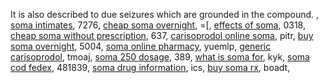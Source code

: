 It is also described to due seizures which are grounded in the compound. , <a href=" http://www.webjam.com/musclerelaxant/soma_intimates">soma intimates</a>,  7276, <a href=" http://www.webjam.com/musclerelaxant/discount_soma">cheap soma overnight</a>,  =[, <a href=" http://www.webjam.com/musclerelaxant/soma_effects">effects of soma</a>,  0318, <a href=" http://www.webjam.com/musclerelaxant/cheap_soma">cheap soma without prescription</a>,  637, <a href=" http://www.webjam.com/musclerelaxant/soma_carisoprodol_online">carisoprodol online soma</a>,  pitr, <a href=" http://www.webjam.com/musclerelaxant/soma_order_online">buy soma overnight</a>,  5004, <a href=" http://www.webjam.com/musclerelaxant/online_soma">soma online pharmacy</a>,  yuemlp, <a href=" http://www.webjam.com/musclerelaxant/cheap_carisoprodol">generic carisoprodol</a>,  tmoaj, <a href=" http://www.webjam.com/musclerelaxant/soma_250_mg_tablets">soma 250 dosage</a>,  389, <a href=" http://www.webjam.com/musclerelaxant/what_is_soma">what is soma for</a>,  kyk, <a href=" http://www.webjam.com/musclerelaxant/soma_cod">soma cod fedex</a>,  481839, <a href=" http://www.webjam.com/musclerelaxant/soma_drug">soma drug information</a>,  ics, <a href=" http://www.webjam.com/musclerelaxant/buy_soma_without_prescription">buy soma rx</a>,  boadt, 
